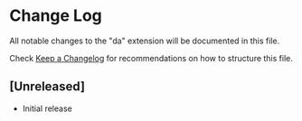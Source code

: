 # Change Log

All notable changes to the "da" extension will be documented in this file.

Check [Keep a Changelog](http://keepachangelog.com/) for recommendations on how to structure this file.

## [Unreleased]

- Initial release